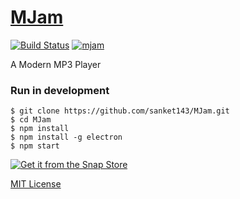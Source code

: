 # [MJam](https://sanket143.github.io/MJam)
[![Build Status](https://travis-ci.org/sanket143/MJam.svg?branch=master)](https://travis-ci.org/sanket143/MJam)
[![mjam](https://snapcraft.io//mjam/badge.svg)](https://snapcraft.io/mjam)

A Modern MP3 Player

### **Run in development**
```shell
$ git clone https://github.com/sanket143/MJam.git
$ cd MJam
$ npm install
$ npm install -g electron
$ npm start
```

[![Get it from the Snap Store](https://snapcraft.io/static/images/badges/en/snap-store-white.svg)](https://snapcraft.io/mjam)

[MIT License](LICENSE)

